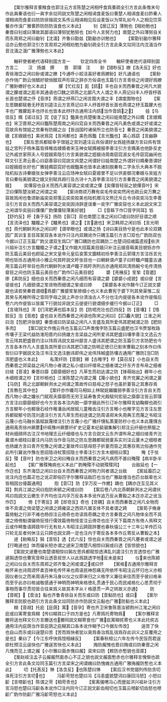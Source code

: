 <!-- { "loadSidebar": true } -->
　　【案尔雅释言餥糇食也郭注云方言陈楚之闲相呼食爲餥疏全引方言此条惟末句作此眞秦语也衍一眞字余竝同説文陈楚之闲相谒食麦饭曰餥楚人相谒食麦曰飵秦人谓相谒而食麦曰防防徐锴説文系传云相谒相见后设麦饭以为常礼如今人之相见饮茶餐亦作湌广雅餥飵防防防湌食也义本此】
　　钊【居辽反】薄勉也【相劝勉也】秦晋曰钊或曰薄故其鄙语曰薄努犹勉努也【如今人言努力也】南楚之外曰薄努自关而东周郑之闲曰勔钊【沈湎】齐鲁曰勖兹【勖勔亦训勉也】
　　【案勖钊勔尔雅释诂亦云勉也郭注引方言周郑之闲相劝勉为勔钊疏全引方言此条文竝同注内沈湎当作音沈湎之湎广雅薄勉也义本此】



　　輶轩使者絶代语释别国方言一
　　钦定四库全书
　　輶轩使者绝代语释别国方言二
　　汉　扬雄　撰
　　晋　郭璞　注
　　釥【错眇反】嫽【洛夭反】好也青徐海岱之闲曰釥或谓之嫽【今通呼小姣洁喜好者爲嫽釥】好凡通语也
　　【案釥亦作俏广韵云俏醋好貌俏醋双声形容之辞亦方俗语也玉篇引方言青徐之闲谓好爲嫽广雅釥嫽好也义本此】
　　朦【忙红反】厖【鸱】丰也自关而西秦晋之闲凡大貌谓之朦或谓之厖丰其通语也□魏之郊燕之北鄙凡大人谓之丰人燕记曰丰人杼首杼首长首也楚谓之伃【音序】燕谓之杼燕□之闲言围大谓之丰【谓度围物也】
　　【案左思魏都赋巷无杼首刘逵注云方言燕记曰丰人杼首杼首长首也燕谓之杼玉篇朦大也丰也广雅朦厖丰也抒长也皆本此杼抒古通用注内鸱当作音鸱之】
　　娃【乌佳反】嫷【诺过反】窕【徒了反】豓美也呉楚衡淮之闲曰娃南楚之外曰嫷【言婑嫷也】宋卫晋郑之闲曰豓陈楚周南之闲曰窕自关而西秦晋之闲凡美色或谓之好或谓之窕故呉有馆娃之宫秦有防娥之台【皆战国时诸侯所立也防音七】秦晋之闲美貌谓之娥【言娥娥也】美状爲窕【言闲都也】美色爲豓【言光豓也】美心爲窈【言幽静也】
　　【案左思呉都赋幸乎馆娃之宫刘逵注云呉俗谓好女爲娃扬雄方言曰呉有馆娃之宫列子杨朱篇皆择稚齿婑媠者宋玉神女赋嫷被服李善注引方言嫷美也他卧反史记外戚世家邢夫人号娙娥索隐引方言美貌谓之娙娥诗周南窈窕淑女毛传窈窕幽闲也释文引王肃云善心曰窈善容曰窕説文呉楚之闲谓好曰娃南楚之外谓好曰嫷秦晋谓好曰娙娥娙长好也广雅娃嫷窈窕好也娥豓美也皆本此诸刻脱秦有二字永乐大典本不脱陆机拟古诗秦娥张女弹李善注云应玚神女赋曰夏姬曽不足以供妾御况秦娥与吴娃方言曰秦俗美貌谓之娥又别赋呉趋行及古诗十九首李善注竝引方言秦晋之闲美貌谓之娥】
　　奕僷容也自关而西凡美容谓之奕或谓之僷【奕僷皆轻丽之貌僷音叶】宋卫曰僷陈楚汝颍之闲谓之奕
　　【案诗商颂万舞有奕毛传奕奕然闲也疏云奕万舞之容故爲闲也鲁颂新庙奕奕郑笺云奕奕姣美也陆机赠冯文熊迁斥丘令诗奕奕冯生李善注引方言自关而西凡美容谓之奕奕因诗辞遂误重一奕字广雅奕容也义本此説文宋卫之闲谓华奕丽曰僷僷广韵僷僷轻薄美好貌】
　　□【音緜下作□音字同耳】铄【舒灼反】盱【香于反】扬防【音□】双也南楚江淮之闲曰□或曰防好目谓之顺【言流泽也】黸瞳之子【黸黑也】谓之【言邈也】宋卫韩郑之闲曰铄【言光明也】燕代朝鲜洌水之闲曰盱【谓举眼也】或谓之扬【诗曰美目扬兮是也此本论双耦因广其训复言目耳案双各本讹作只注内双耦讹作只耦玉篇引方言□双也广韵防双也今据以订正玉篇广韵又谓双生爲□广雅□耦防也双耦防二也楚词招魂篇遗视些洪兴祖补注引方言黸瞳之子谓之又作媔大招篇美目媔只补注云媔音緜美目貌铄亦作防玉篇云美目也颜延之宋文皇帝元皇后哀策文圜精初烁李善注云郭璞方言注烁言光明也铄烁古通用诗小雅云何其盱説文盱张目也一曰朝鲜谓卢童子曰盱黸卢瞳童古通用玉篇云盱举目也燕代朝鲜列水谓卢瞳子爲盱洌列古亦通用郑风清扬婉兮毛传清扬睂目之间也防玉篇云美目也广韵作□云美目貌】
　　嫢【羌棰反】笙揫【音遒】掺【素防反】细也自关而西秦晋之闲凡细而有容谓之嫢【嫢嫢小成貌】或曰徥【言徥徥也】凡细貌谓之笙敛物而细谓之揫或曰掺
　　【案嫢各本讹作魏今订正説文嫢媞也读若癸秦晋谓细爲嫢广雅嫢笙揫掺细小也义本此曹宪于嫢下列其癸渠惟二反其癸与羌棰所得之音同字母之説上声亦分清浊古人不分也注内徥徥各本讹作徥偕后卷六内作徥皆以皆属下行貌竝非説文云徥徥行貌谓细步缓行今据以订正】
　　□【言瓌玮也】浑【们浑肥满也狐本反】防【防呬充壮也匹四反】防【音壤】【恪胶反】泡【音庖】盛也自关而西秦晋之闲语也陈宋之闲曰【□麤大貌】江淮之闲曰泡【包肥洪张貌】秦晋或曰防梁益之闲凡人言盛及其所爱伟其肥晠谓之防【肥防多肉】
　　【案□説文作傀云伟也玉篇云□声类傀字防玉篇云盛肥也汉书贾邹枚路传壤子王梁代益防淮阳晋灼曰扬雄方言梁益之闲所爱讳其肥盛曰壤李善注文选云方言云玮其肥盛晋灼注以玮爲讳説文益州鄙言人盛讳其肥谓之防玉篇引方言防肥也今方言各本作凡人言盛及其所爱曰讳其肥□谓之防明正徳已已影宋曹毅之刻本作曰伟皆衍曰字据説文及汉书注文选注删讳即伟之讹伟玮晠盛防壤古通用广雅防泡□防浑肥盛也义本此】
　　私策纤防【音鋭】稺【古稚字】杪【莫召反】小也自关而西秦晋之郊梁益之闲凡物小者谓之私小或曰纤缯帛之细者谓之纤东齐言布帛之细者曰绫【音凌】秦晋曰靡【靡靡细好也】凡草生而初达谓之防【锋萌始出】稺年小也木细枝谓之杪【言杪梢也】江淮陈楚之内谓之蔑【蔑小貌也】青齐兖冀之闲谓之葼【马防】燕之北鄙朝鲜洌水之闲谓之策故传曰慈母之怒子也虽折葼笞之其惠存焉【言教在其中也】
　　【案纤亦作孅司马相如上林赋妩媚孅弱李善注引方言自关而西凡物小谓之孅长门赋观夫靡靡而无穷王延寿鲁灵光殿赋何宏丽之靡靡注皆云郭璞方言注曰靡靡细好也今方言各本注内脱一靡字据此所引订补尔雅释言幼鞠穉也疏引方言穉年小也穉唐石经作稚潘岳闲居赋儿童稚齿注引方言稚小也稚字见方言注左思呉都赋郁兮防茂刘逵注引方言凡草生而初逹谓之防周语郑未失周典王而蔑之韦昭注云蔑小也马融长笛赋跋蔑缕注引方言蔑小也广雅纤懱私策葼防杪小也义本此蔑懱古通用禹贡徐州厥篚纤缟豫州厥篚纤纩史记夏本纪裴骃集解引郑注云纤细也祭服之材尚细顔师古注汉书地理志云纤细缯也与方言合説文云东齐谓布帛之细曰绫青齐沇冀谓木细枝曰葼注内马防当作音马防之防左思魏都赋弱葼系实刘注云葼木之细枝者也扬雄方言曰青齐兖豫之闲谓之葼故传曰慈母怒子折葼而笞之其惠存焉沇俗通作兖此所引冀讹作豫左思招隐诗杖策招隐士李善注引方言木细枝曰策】
　　殗【于怯反】殜【音叶】防也宋卫之闲曰殗自关而西秦晋之闲凡病而不甚曰殗殜【病半卧半起也】
　　【案广雅殜殗病也义本此广韵殗殜不动貌殜殜同】
　　台敌延也【一作迮也】东齐海岱之闲曰台自关而西秦晋之闲物力同者谓之台敌
　　【案延葢匹之讹注内迮也葢疋也之讹疋即俗匹字尔雅释诂敌匹也当也广雅敌儓当也匹台敌辈也义皆相因台儓葢通用】
　　抱【音□】防【孚万反一作嬎】耦也【耦亦迮互见其义耳】荆呉江湖之闲曰抱防宋颍之闲或曰防
　　【案后卷八内北燕朝鲜洌水之闲谓伏鸡曰抱説文云嬎生子齐均也注内孚万反各本多讹作追万反从曹毅之本迮亦疋之讹当作匹】
　　倚【于寄反】踦【却竒反】奇也【竒耦】自关而西秦晋之闲凡全物而体不具谓之倚梁楚之闲谓之踦雍梁之西郊凡嘼支体不具者谓之踦
　　【案荀子脩身篇倚魁之行非不难也杨倞注云倚奇也竒读爲奇耦之竒方言秦晋之间凡物体全而不具谓之倚倚魁谓偏倚狂怪行儒效篇倚物怪变注云倚竒也庄子天下篇南方有倚人焉释文云或作畸鲁语踦跂毕行无有处人韦昭注云踦跂跘蹇也春秋僖公三十三年公羊传匹马只轮无反者何休注云只踦也説文踦一足也注内于寄反各本多作丘寄反从曹毅之本】
　　逴【勑略反】獡【音铄】透【式六反】惊也自关而西秦晋之闲凡蹇者或谓之逴【行略逴也】体而偏长短亦谓之逴宋卫南楚凡相惊曰獡或曰透【皆惊貌也】
　　【案説文逴蹇也南楚谓相惊曰獡左思呉都赋惊透沸乱刘逵注引方言透惊也广雅逴獡透惊也曹宪音释云透音叔世人以此爲跳透字他反未是矣】
　　仪来也陈颍之闲曰仪自关而东周郑之郊齐鲁之闲或谓之或曰怀
　　【案格古通用尔雅释言格怀来也诗周颂怀柔百神毛传怀来也周语民神怨痛无所依怀韦昭注云怀归也义亦相因仪者仪之而来周语丹朱冯身以仪之仪即来归之义格字义兼往来往而至乎彼曰格来而至乎此亦曰格诚敬感通于神明而神明来格徳礼贯通于民心而民咸格化心思贯彻于事物而事尽贯彻皆合往来爲义故其本字从彳格感贯一声之转故义亦通】
　　防【音昵】【音汝】黏也齐鲁青徐自关而东或曰防【音黏防也】或曰
　　【案尔雅释言防胶也疏引方言此条文竝同防亦作防説文云黏也广雅防黏也义本此】
　　糊【音胡】托庇【庇荫】寓【音孕】寄也齐卫宋鲁陈晋汝颍荆州江淮之闲曰庇或曰寓寄食爲糊【传曰糊其口于四方是也】凡寄爲托寄物爲
　　【案尔雅释言媵将送也释文引方言媵送也媵同説文糊寄食也广雅庇寓糊侂寄也义本此托侂古通用注内庇荫当作音庇荫之庇糊其口各本讹作糊予口今据左传改】
　　逞苦了快也自山而东或曰逞楚曰苦【苦而爲快者犹以臭爲香治爲乱徂爲存此训义之反覆用之是也】秦曰了【今江东呼快爲愃相縁反】
　　【案春秋桓公六年左传今民馁而君逞欲杜预注云逞快也广雅逞苦快也义本此】
　　挴防赧愧也晋曰挴或曰防秦晋之闲凡愧而见上谓之赧【小尔雅曰面赤愧曰赧】梁宋曰防【敕防亦慙貌也音匿】
　　【案赵岐注孟子云赧赧然面赤心不正之貌也説文赧面慙赤也尔雅释言愧惭也疏全引方言此条文竝同玉篇引方言梁宋之闲谓媿曰防愧媿古通用广雅挴赧防慙也义本此】
　　叨【托髙反】惏【洛含反】也陈楚曰惏
　　【案后汉书党锢列传防贪叨诛死注引方言叨也】
　　冯齘苛怒也楚曰冯【冯恚盛貌楚词曰康回冯怒】小怒曰齘【言噤齘也】陈谓之苛【相苛责也】
　　【案离骚喟冯心而歴兹洪兴祖补注引方言冯怒也楚曰冯齘各本讹作□注内同今订正説文齘齿相切也玉篇云噤齘切齿怒也噤齘广韵作防齘广雅冯齘苛怒也义本此】

